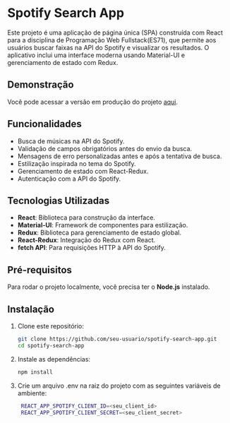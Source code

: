 # Spotify Search App

Este projeto é uma aplicação de página única (SPA) construída com React para a disciplina de Programação Web Fullstack(ES71), que permite aos usuários buscar faixas na API do Spotify e visualizar os resultados. O aplicativo inclui uma interface moderna usando Material-UI e gerenciamento de estado com Redux.

## Demonstração

Você pode acessar a versão em produção do projeto [aqui](https://spotify-search-five.vercel.app).

## Funcionalidades

- Busca de músicas na API do Spotify.
- Validação de campos obrigatórios antes do envio da busca.
- Mensagens de erro personalizadas antes e após a tentativa de busca.
- Estilização inspirada no tema do Spotify.
- Gerenciamento de estado com React-Redux.
- Autenticação com a API do Spotify.

## Tecnologias Utilizadas

- **React**: Biblioteca para construção da interface.
- **Material-UI**: Framework de componentes para estilização.
- **Redux**: Biblioteca para gerenciamento de estado global.
- **React-Redux**: Integração do Redux com React.
- **fetch API**: Para requisições HTTP à API do Spotify.

## Pré-requisitos

Para rodar o projeto localmente, você precisa ter o **Node.js** instalado.

## Instalação

1. Clone este repositório:
   ```bash
   git clone https://github.com/seu-usuario/spotify-search-app.git
   cd spotify-search-app

2. Instale as dependências:
   ```bash
   npm install

3. Crie um arquivo .env na raiz do projeto com as seguintes variáveis de ambiente:
   ```bash
    REACT_APP_SPOTIFY_CLIENT_ID=<seu_client_id>
    REACT_APP_SPOTIFY_CLIENT_SECRET=<seu_client_secret>
